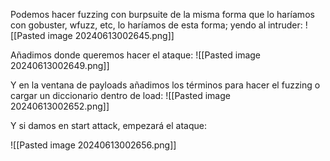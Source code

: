 Podemos hacer fuzzing con burpsuite de la misma forma que lo haríamos con gobuster, wfuzz, etc, lo haríamos de esta forma; yendo al intruder:
![[Pasted image 20240613002645.png]]

Añadimos donde queremos hacer el ataque:
![[Pasted image 20240613002649.png]]

Y en la ventana de payloads añadimos los términos para hacer el fuzzing o cargar un diccionario dentro de load:
![[Pasted image 20240613002652.png]]

Y si damos en start attack, empezará el ataque:

![[Pasted image 20240613002656.png]]
